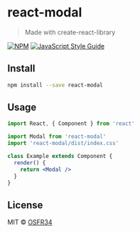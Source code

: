 # react-modal

> Made with create-react-library

[![NPM](https://img.shields.io/npm/v/react-modal.svg)](https://www.npmjs.com/package/react-modal) [![JavaScript Style Guide](https://img.shields.io/badge/code_style-standard-brightgreen.svg)](https://standardjs.com)

## Install

```bash
npm install --save react-modal
```

## Usage

```jsx
import React, { Component } from 'react'

import Modal from 'react-modal'
import 'react-modal/dist/index.css'

class Example extends Component {
  render() {
    return <Modal />
  }
}
```

## License

MIT © [OSFR34](https://github.com/OSFR34)
